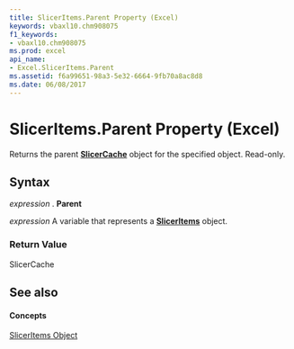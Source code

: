 ```yaml
---
title: SlicerItems.Parent Property (Excel)
keywords: vbaxl10.chm908075
f1_keywords:
- vbaxl10.chm908075
ms.prod: excel
api_name:
- Excel.SlicerItems.Parent
ms.assetid: f6a99651-98a3-5e32-6664-9fb70a8ac8d8
ms.date: 06/08/2017
---
```



# SlicerItems.Parent Property (Excel)

Returns the parent  **[SlicerCache](Excel.SlicerCache.md)** object for the specified object. Read-only.


## Syntax

 _expression_ . **Parent**

 _expression_ A variable that represents a **[SlicerItems](Excel.SlicerItems.md)** object.


### Return Value

SlicerCache


## See also


#### Concepts


[SlicerItems Object](Excel.SlicerItems.md)

